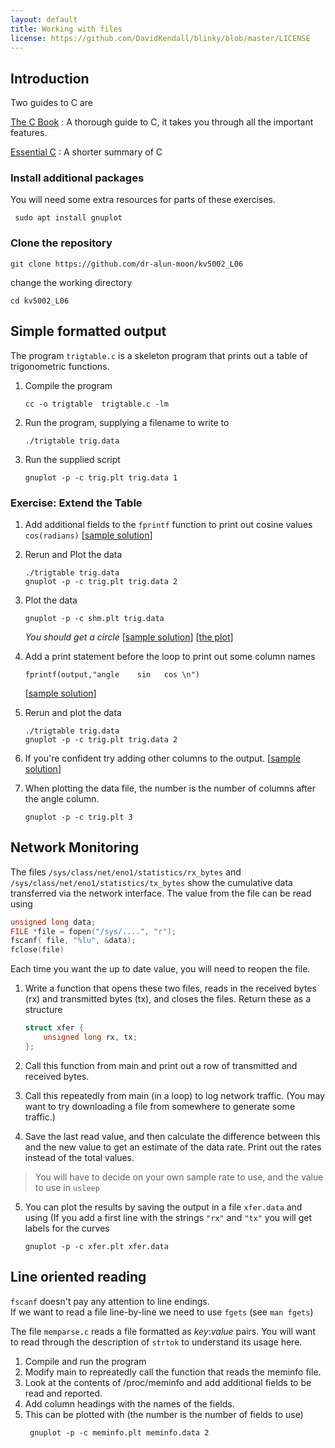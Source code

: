 ```yaml
---
layout: default
title: Working with files
license: https://github.com/DavidKendall/blinky/blob/master/LICENSE
---
```


## Introduction
Two guides to C are

[The C Book](assets/ra/thecbook.pdf)
: A thorough guide to C, it takes you through all the important features.

[Essential C](assets/ra/EssentialC.pdf)
: A shorter summary of C

### Install additional packages
You will need some extra resources for parts of these exercises.

```
 sudo apt install gnuplot
```

### Clone the repository
```
git clone https://github.com/dr-alun-moon/kv5002_L06
```
change the working directory
```
cd kv5002_L06
```

## Simple formatted output

The program `trigtable.c` is a skeleton program that prints out a table of 
trigonometric functions.

1. Compile the program
	```
	cc -o trigtable  trigtable.c -lm 
	```

2. Run the program, supplying a filename to write to 
	```
	./trigtable trig.data
	```

3. Run the supplied script
	```
	gnuplot -p -c trig.plt trig.data 1
	```

### Exercise: Extend the Table
1. Add additional fields to the `fprintf` function to print out cosine values
`cos(radians)`
[[sample
solution](https://gist.github.com/dr-alun-moon/c70f3a30085dc7ab80f69853ddded74b)]

2. Rerun and Plot the data
	```
	./trigtable trig.data
	gnuplot -p -c trig.plt trig.data 2
	```
3. Plot the data
	```
	gnuplot -p -c shm.plt trig.data
	```
	_You should get a circle_
    [[sample
solution](https://gist.github.com/dr-alun-moon/c70f3a30085dc7ab80f69853ddded74b)]
[[the
plot](https://gist.github.com/dr-alun-moon/c70f3a30085dc7ab80f69853ddded74b#gistcomment-2855293)]

4. Add a print statement before the loop to print out some column names
	```
	fprintf(output,"angle    sin   cos \n")
	```
    [[sample
solution](https://gist.github.com/dr-alun-moon/c70f3a30085dc7ab80f69853ddded74b)]

5. Rerun and plot the data
	```
	./trigtable trig.data
	gnuplot -p -c trig.plt trig.data 2
	```
6. If you're confident try adding other columns to the output.
   [[sample
solution](https://gist.github.com/dr-alun-moon/0014c491e74baa2ba3b08b79b3b9a7f1)]

7. When plotting the data file, the number is the number of columns
   after the angle column.
	```
	gnuplot -p -c trig.plt 3
	```

## Network Monitoring
The files  `/sys/class/net/eno1/statistics/rx_bytes` and
`/sys/class/net/eno1/statistics/tx_bytes` show the cumulative data
transferred via the network interface.  The value from the file can be read
using 

```c
unsigned long data;
FILE *file = fopen("/sys/....", "r");
fscanf( file, "%lu", &data);
fclose(file)
```
Each time you want the up to date value, you will need to reopen the file.


1. Write a function that opens these two files, reads in the received bytes
   (rx) and transmitted bytes (tx), and closes the files.  Return these as a structure
	```c
	struct xfer {
		unsigned long rx, tx;
	};
    ```
2. Call this function from main and print out a row of transmitted and
   received bytes.

3. Call this repeatedly from main (in a loop) to log network traffic.
   (You may want to try downloading a file from somewhere to generate some
	traffic.)

4. Save the last read value, and then calculate the difference between this
   and the new value to get an estimate of the data rate.   Print out the
	rates  instead of the total values.

> You will have to decide on your own sample rate to use, and the value to use
> in `usleep`

5. You can plot the results by saving the output in a file `xfer.data` and
   using (If you add a first line with the strings `"rx"` and `"tx"` you will
get labels for the curves
	```
	gnuplot -p -c xfer.plt xfer.data
	```

## Line oriented reading
`fscanf`  doesn't pay any attention to line endings.  
If we want to read a file line-by-line we need to use `fgets`
(see `man fgets`)

The file `memparse.c` reads a file formatted as _key_:_value_ pairs.
You will want to read through the description of `strtok` to understand its
usage here.

1. Compile and run the program
2. Modify main to repreatedly call the function that reads the meminfo file.
3. Look at the contents of /proc/meminfo and add additional fields to be read and reported.
4. Add column headings with the names of the fields.
5. This can be plotted with (the number is the number of fields to use)
    ```
     gnuplot -p -c meminfo.plt meminfo.data 2
    ```

